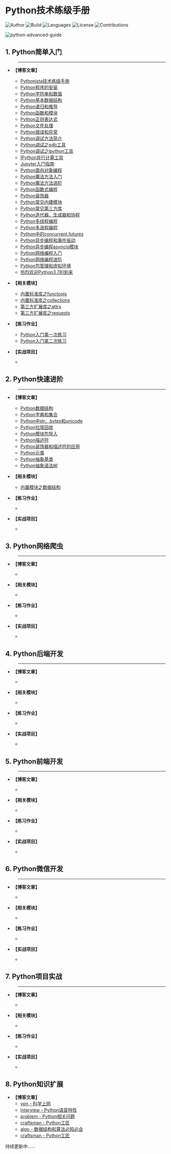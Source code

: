 # Python技术练级手册

![Author](https://img.shields.io/badge/Author-Escape-blue.svg)
![Build](https://img.shields.io/badge/Build-passing-brightgreen.svg)
![Languages](https://img.shields.io/badge/Languages-Python3.7-green.svg)
![License](https://img.shields.io/badge/License-MIT-orange.svg)
![Contributions](https://img.shields.io/badge/Contributions-welcome-ff69b4.svg)

![python-advanced-guide](/images/python-advanced-guide.png)

## 1. Python简单入门

> ****

- **【博客文章】**
  - [Pythonista技术练级手册](https://escapelife.github.io/post/Pythonista%E6%8A%80%E6%9C%AF%E7%BB%83%E7%BA%A7%E6%89%8B%E5%86%8C/)
  - [Python程序的安装](https://escapelife.github.io/post/Python%E7%A8%8B%E5%BA%8F%E7%9A%84%E5%AE%89%E8%A3%85/)
  - [Python字符串和数值](https://escapelife.github.io/post/Python%E5%AD%97%E7%AC%A6%E4%B8%B2%E5%92%8C%E6%95%B0%E5%80%BC/)
  - [Python基本数据结构](https://escapelife.github.io/post/Python%E5%9F%BA%E6%9C%AC%E6%95%B0%E6%8D%AE%E7%BB%93%E6%9E%84/)
  - [Python递归和推导](https://escapelife.github.io/post/Python%E9%80%92%E5%BD%92%E5%92%8C%E6%8E%A8%E5%AF%BC/)
  - [Python函数和模块](https://escapelife.github.io/post/Python%E5%87%BD%E6%95%B0%E5%92%8C%E6%A8%A1%E5%9D%97/)
  - [Python正则表达式](https://escapelife.github.io/post/Python%E6%AD%A3%E5%88%99%E8%A1%A8%E8%BE%BE%E5%BC%8F/)
  - [Python文件处理](https://escapelife.github.io/post/Python%E6%96%87%E4%BB%B6%E5%A4%84%E7%90%86/)
  - [Python错误和异常](https://escapelife.github.io/post/Python%E9%94%99%E8%AF%AF%E5%92%8C%E5%BC%82%E5%B8%B8/)
  - [Python调试方法简介](https://escapelife.github.io/post/Python%E8%B0%83%E8%AF%95%E6%96%B9%E6%B3%95%E7%AE%80%E4%BB%8B/)
  - [Python调试之pdb工具](https://escapelife.github.io/post/Python%E8%B0%83%E8%AF%95%E4%B9%8Bpdb%E5%B7%A5%E5%85%B7/)
  - [Python调试之ipython工具](https://escapelife.github.io/post/Python%E8%B0%83%E8%AF%95%E4%B9%8Bipython%E5%B7%A5%E5%85%B7/)
  - [IPython并行计算工具](https://escapelife.github.io/post/IPython%E5%B9%B6%E8%A1%8C%E8%AE%A1%E7%AE%97%E5%B7%A5%E5%85%B7/)
  - [Jupyter入门指南](https://escapelife.github.io/post/Jupyter%E5%85%A5%E9%97%A8%E6%8C%87%E5%8D%97/)
  - [Python面向对象编程](https://escapelife.github.io/post/Python%E9%9D%A2%E5%90%91%E5%AF%B9%E8%B1%A1%E7%BC%96%E7%A8%8B/)
  - [Python魔法方法入门](https://escapelife.github.io/post/Python%E9%AD%94%E6%B3%95%E6%96%B9%E6%B3%95%E5%85%A5%E9%97%A8/)
  - [Python魔法方法进阶](https://escapelife.github.io/post/Python%E9%AD%94%E6%B3%95%E6%96%B9%E6%B3%95%E8%BF%9B%E9%98%B6/)
  - [Python函数式编程](https://escapelife.github.io/post/Python%E5%87%BD%E6%95%B0%E5%BC%8F%E7%BC%96%E7%A8%8B/)
  - [Python装饰器](https://escapelife.github.io/post/Python%E8%A3%85%E9%A5%B0%E5%99%A8/)
  - [Python常见内建模块](https://escapelife.github.io/post/Python%E5%B8%B8%E8%A7%81%E5%86%85%E5%BB%BA%E6%A8%A1%E5%9D%97/)
  - [Python常见第三方库](https://escapelife.github.io/post/Python%E5%B8%B8%E8%A7%81%E7%AC%AC%E4%B8%89%E6%96%B9%E5%BA%93/)
  - [Python迭代器、生成器和协程](https://escapelife.github.io/post/Python%E8%BF%AD%E4%BB%A3%E5%99%A8%E3%80%81%E7%94%9F%E6%88%90%E5%99%A8%E5%92%8C%E5%8D%8F%E7%A8%8B/)
  - [Python多线程编程](https://escapelife.github.io/post/Python%E5%A4%9A%E7%BA%BF%E7%A8%8B%E7%BC%96%E7%A8%8B/)
  - [Python多进程编程](https://escapelife.github.io/post/Python%E5%A4%9A%E8%BF%9B%E7%A8%8B%E7%BC%96%E7%A8%8B/)
  - [Python中的concurrent.futures](https://escapelife.github.io/post/Python%E4%B8%AD%E7%9A%84concurrent.futures/)
  - [Python异步编程和事件驱动](https://escapelife.github.io/post/Python%E5%BC%82%E6%AD%A5%E7%BC%96%E7%A8%8B%E5%92%8C%E4%BA%8B%E4%BB%B6%E9%A9%B1%E5%8A%A8/)
  - [Python异步编程asyncio模块](https://escapelife.github.io/post/Python%E5%BC%82%E6%AD%A5%E7%BC%96%E7%A8%8Basyncio%E6%A8%A1%E5%9D%97/)
  - [Python网络编程入门](https://escapelife.github.io/post/Python%E7%BD%91%E7%BB%9C%E7%BC%96%E7%A8%8B%E5%85%A5%E9%97%A8/)
  - [Python网络编程进阶](https://escapelife.github.io/post/Python%E7%BD%91%E7%BB%9C%E7%BC%96%E7%A8%8B%E8%BF%9B%E9%98%B6/)
  - [Python包管理和虚拟环境](https://escapelife.github.io/post/Python%E5%8C%85%E7%AE%A1%E7%90%86%E5%92%8C%E8%99%9A%E6%8B%9F%E7%8E%AF%E5%A2%83/)
  - [热烈欢迎Python3.7的到来](https://escapelife.github.io/post/%E7%83%AD%E7%83%88%E6%AC%A2%E8%BF%8EPython3.7%E7%9A%84%E5%88%B0%E6%9D%A5/)

- **【相关模块】**
  - [内置标准库之functools](https://escapelife.github.io/post/Python%E6%A0%87%E5%87%86%E5%BA%93%E4%B9%8Bfunctools/)
  - [内置标准库之collections](https://escapelife.github.io/post/%E5%86%85%E7%BD%AE%E6%A0%87%E5%87%86%E5%BA%93%E4%B9%8Bcollections/)
  - [第三方扩展库之attrs](https://escapelife.github.io/post/%E7%AC%AC%E4%B8%89%E6%96%B9%E6%89%A9%E5%B1%95%E5%BA%93%E4%B9%8Battrs/)
  - [第三方扩展库之requests](https://escapelife.github.io/post/%E7%AC%AC%E4%B8%89%E6%96%B9%E6%89%A9%E5%B1%95%E5%BA%93%E4%B9%8Brequests/)

- **【练习作业】**
  - [Python入门第一次练习](https://escapelife.github.io/post/Python%E5%85%A5%E9%97%A8%E7%AC%AC%E4%B8%80%E6%AC%A1%E7%BB%83%E4%B9%A0/)
  - [Python入门第二次练习](https://escapelife.github.io/post/Python%E5%85%A5%E9%97%A8%E7%AC%AC%E4%BA%8C%E6%AC%A1%E7%BB%83%E4%B9%A0/#7-%E5%87%BD%E6%95%B0%E8%B0%83%E7%94%A8%E8%AE%A1%E6%97%B6)

- **【实战项目】**
  - []()

## 2. Python快速进阶

> ****

- **【博客文章】**
  - [Python数据结构](https://escapelife.github.io/post/Python%E6%95%B0%E6%8D%AE%E7%BB%93%E6%9E%84/)
  - [Python字典和集合](https://escapelife.github.io/post/Python%E5%AD%97%E5%85%B8%E5%92%8C%E9%9B%86%E5%90%88/)
  - [Python中str、bytes和unicode](https://escapelife.github.io/post/Python%E4%B8%ADstr%E3%80%81bytes%E5%92%8Cunicode/)
  - [Python垃圾回收](https://escapelife.github.io/post/Python%E5%9E%83%E5%9C%BE%E5%9B%9E%E6%94%B6/)
  - [Python模块包导入](https://escapelife.github.io/post/Python%E6%A8%A1%E5%9D%97%E5%8C%85%E5%AF%BC%E5%85%A5/)
  - [Python描述符](https://escapelife.github.io/post/Python%E6%8F%8F%E8%BF%B0%E7%AC%A6/)
  - [Python装饰器和描述符的应用](https://escapelife.github.io/post/Python%E8%A3%85%E9%A5%B0%E5%99%A8%E5%92%8C%E6%8F%8F%E8%BF%B0%E7%AC%A6%E7%9A%84%E5%BA%94%E7%94%A8/)
  - [Python元类](https://escapelife.github.io/post/Python%E5%85%83%E7%B1%BB/)
  - [Python抽象基类](https://escapelife.github.io/post/Python%E6%8A%BD%E8%B1%A1%E5%9F%BA%E7%B1%BB/)
  - [Python抽象语法树](https://escapelife.github.io/post/Python%E6%8A%BD%E8%B1%A1%E8%AF%AD%E6%B3%95%E6%A0%91/)

- **【相关模块】**
  - [内置模块之数据结构](https://escapelife.github.io/post/%E5%86%85%E7%BD%AE%E6%A8%A1%E5%9D%97%E4%B9%8B%E6%95%B0%E6%8D%AE%E7%BB%93%E6%9E%84/)

- **【练习作业】**
  - []()

- **【实战项目】**
  - []()

## 3. Python网络爬虫

> ****

- **【博客文章】**
  - []()

- **【相关模块】**
  - []()

- **【练习作业】**
  - []()

- **【实战项目】**
  - []()

## 4. Python后端开发

> ****

- **【博客文章】**
  - []()

- **【相关模块】**
  - []()

- **【练习作业】**
  - []()

- **【实战项目】**
  - []()

## 5. Python前端开发

> ****

- **【博客文章】**
  - []()

- **【相关模块】**
  - []()

- **【练习作业】**
  - []()

- **【实战项目】**
  - []()

## 6. Python微信开发

> ****

- **【博客文章】**
  - []()

- **【相关模块】**
  - []()

- **【练习作业】**
  - []()

- **【实战项目】**
  - []()

## 7. Python项目实战

> ****

- **【博客文章】**
  - []()

- **【相关模块】**
  - []()

- **【练习作业】**
  - []()

- **【实战项目】**
  - []()

## 8. Python知识扩展

- **【博客文章】**
  - [vpn - 科学上网](https://github.com/haoel/haoel.github.io)
  - [interview - Python语音特性](https://github.com/taizilongxu/interview_python)
  - [problem - Python相关问题](https://taizilongxu.gitbooks.io/stackoverflow-about-python/content/index.html)
  - [craftsman - Python工匠](https://github.com/piglei/one-python-craftsman)
  - [algo - 数据结构和算法必知必会](https://github.com/wangzheng0822/algo)
  - [craftsman - Python工匠](https://github.com/piglei/one-python-craftsman)

持续更新中......
